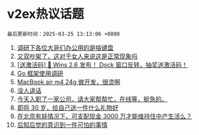 # v2ex热议话题

`最后更新时间：2025-03-25 13:13:06 +0800`

1. [调研下各位大哥们办公用的是啥键盘](https://www.v2ex.com/t/1120838)
1. [又双吵架了，这对于女人来说这是正常现象吗](https://www.v2ex.com/t/1120868)
1. [[送激活码] 🎉 Wins 2.6 发布！ Dock 窗口反转，抽奖送激活码！](https://www.v2ex.com/t/1120788)
1. [Go 框架使用调研](https://www.v2ex.com/t/1120679)
1. [MacBook air m4 24g 做开发，很烫啊](https://www.v2ex.com/t/1120664)
1. [没人讲话](https://www.v2ex.com/t/1120841)
1. [今天入职了一家公司，请大家帮帮忙，在线等，挺急的。](https://www.v2ex.com/t/1120725)
1. [即将 30 岁，给自己送一件什么礼物好](https://www.v2ex.com/t/1120676)
1. [在北京有娃情况下，可支配现金 3000 万才能维持住中产生活么？](https://www.v2ex.com/t/1120731)
1. [后知后觉的意识到一件可怕的事情](https://www.v2ex.com/t/1120839)

